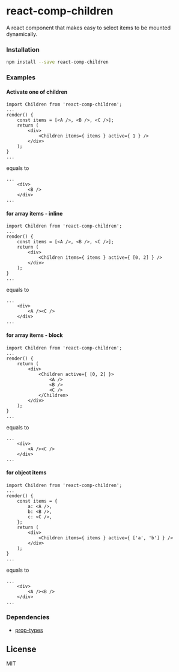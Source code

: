 # react-comp-children

A react component that makes easy to select items to be mounted dynamically.

### Installation
```sh
npm install --save react-comp-children
```

### Examples
#### Activate one of children
```JSX
import Children from 'react-comp-children';
...
render() {
    const items = [<A />, <B />, <C />];
    return (
        <div>
            <Children items={ items } active={ 1 } />
        </div>
    );
}
...
```
equals to
```JSX
...
    <div>
        <B />
    </div>
...
```

#### for array items - inline
```JSX
import Children from 'react-comp-children';
...
render() {
    const items = [<A />, <B />, <C />];
    return (
        <div>
            <Children items={ items } active={ [0, 2] } />
        </div>
    );
}
...
```
equals to
```JSX
...
    <div>
        <A /><C />
    </div>
...
```
#### for array items - block
```JSX
import Children from 'react-comp-children';
...
render() {
    return (
        <div>
            <Children active={ [0, 2] }>
                <A />
                <B />
                <C />
            </Children>
        </div>
    );
}
...
```
equals to
```JSX
...
    <div>
        <A /><C />
    </div>
...
```

#### for object items
```JSX
import Children from 'react-comp-children';
...
render() {
    const items = {
        a: <A />,
        b: <B />,
        c: <C />,
    };
    return (
        <div>
            <Children items={ items } active={ ['a', 'b'] } />
        </div>
    );
}
...
```
equals to
```JSX
...
    <div>
        <A /><B />
    </div>
...
```

### Dependencies
* [prop-types](https://www.npmjs.com/package/prop-types)

License
----
MIT

